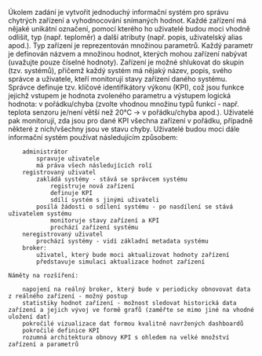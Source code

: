 Úkolem zadání je vytvořit jednoduchý informační systém pro správu chytrých zařízení a vyhodnocování snímaných hodnot. Každé zařízení má nějaké unikátní označení, pomocí kterého ho uživatelé budou moci vhodně odlišit, typ (např. teploměr) a další atributy (např. popis, uživatelský alias apod.). Typ zařízení je reprezentován množinou parametrů. Každý parametr je definován názvem a množinou hodnot, kterých mohou zařízení nabývat (uvažujte pouze číselné hodnoty). Zařízení je možné shlukovat do skupin (tzv. systémů), přičemž každý systém má nějaký název, popis, svého správce a uživatele, kteří monitorují stavy zařízení daného systému. Správce definuje tzv. klíčové identifikátory výkonu (KPI), což jsou funkce jejichž vstupem je hodnota zvoleného parametru a výstupem logická hodnota: v pořádku/chyba (zvolte vhodnou množinu typů funkcí - např. teplota senzoru je/není větší než 20°C -> v pořádku/chyba apod.). Uživatelé pak monitorují, zda jsou pro dané KPI všechna zařízení v pořádku, případně některé z nich/všechny jsou ve stavu chyby. Uživatelé budou moci dále informační systém používat následujícím způsobem:

        administrátor
            spravuje uživatele
            má práva všech následujících rolí
        registrovaný uživatel
            zakládá systémy - stává se správcem systému
                registruje nová zařízení
                definuje KPI
                sdílí systém s jinými uživateli
            posílá žádosti o sdílení systému - po nasdílení se stává uživatelem systému
                monitoruje stavy zařízení a KPI
                prochází zařízení systému
        neregistrovaný uživatel
            prochází systémy - vidí základní metadata systému
        broker:
            uživatel, který bude moci aktualizovat hodnoty zařízení
            představuje simulaci aktualizace hodnot zařízení

    Náměty na rozšíření:

        napojení na reálný broker, který bude v periodicky obnovovat data z reálného zařízení - možný postup
        statistiky hodnot zařízení - možnost sledovat historická data zařízení a jejich vývoj ve formě grafů (zaměřte se mimo jiné na vhodné uložení dat)
        pokročilé vizualizace dat formou kvalitně navržených dashboardů
        pokročilé definice KPI
        rozumná architektura obnovy KPI s ohledem na velké množství zařízení a parametrů